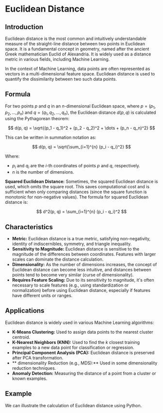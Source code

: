 # Euclidean Distance

## Introduction
Euclidean distance is the most common and intuitively understandable measure of the straight-line distance between two points in Euclidean space. It is a fundamental concept in geometry, named after the ancient Greek mathematician Euclid of Alexandria. It is widely used as a distance metric in various fields, including Machine Learning.

In the context of Machine Learning, data points are often represented as vectors in a multi-dimensional feature space. Euclidean distance is used to quantify the dissimilarity between two such data points.

## Formula
For two points $p$ and $q$ in an $n$-dimensional Euclidean space, where $p = (p_1, p_2, \dots, p_n)$ and $q = (q_1, q_2, \dots, q_n)$, the Euclidean distance $d(p, q)$ is calculated using the Pythagorean theorem:

$$ d(p, q) = \sqrt{(p_1 - q_1)^2 + (p_2 - q_2)^2 + \dots + (p_n - q_n)^2} $$

This can be written in summation notation as:

$$ d(p, q) = \sqrt{\sum_{i=1}^{n} (p_i - q_i)^2} $$

Where:
- $p_i$ and $q_i$ are the $i$-th coordinates of points $p$ and $q$, respectively.
- $n$ is the number of dimensions.

**Squared Euclidean Distance:** Sometimes, the squared Euclidean distance is used, which omits the square root. This saves computational cost and is sufficient when only comparing distances (since the square function is monotonic for non-negative values). The formula for squared Euclidean distance is:

$$ d^2(p, q) = \sum_{i=1}^{n} (p_i - q_i)^2 $$

## Characteristics
- **Metric:** Euclidean distance is a true metric, satisfying non-negativity, identity of indiscernibles, symmetry, and triangle inequality.
- **Sensitivity to Magnitude:** Euclidean distance is sensitive to the magnitude of the differences between coordinates. Features with larger scales can dominate the distance calculation.
- **Dimensionality:** As the number of dimensions increases, the concept of Euclidean distance can become less intuitive, and distances between points tend to become very similar (curse of dimensionality).
- **Requires Feature Scaling:** Due to its sensitivity to magnitude, it's often necessary to scale features (e.g., using standardization or normalization) before using Euclidean distance, especially if features have different units or ranges.

## Applications
Euclidean distance is widely used in various Machine Learning algorithms:
- **K-Means Clustering:** Used to assign data points to the nearest cluster centroid.
- **K-Nearest Neighbors (KNN):** Used to find the $k$ closest training examples to a new data point for classification or regression.
- **Principal Component Analysis (PCA):** Euclidean distance is preserved after PCA transformation.
- ** dimensionality Reduction (e.g., MDS):** Used in some dimensionality reduction techniques.
- **Anomaly Detection:** Measuring the distance of a point from a cluster or known examples.

## Example
We can illustrate the calculation of Euclidean distance using Python. 